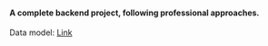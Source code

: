 #### A complete backend project, following professional approaches.

Data model: [Link](https://app.eraser.io/workspace/YtPqZ1VogxGy1jzIDkzj)
